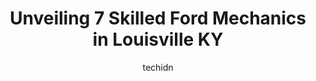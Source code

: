 ---
layout: ampstory
image: https://images.unsplash.com/photo-1612593968469-d44a2e6ab5d2?ixlib=rb-4.0.3&ixid=MnwxMjA3fDB8MHxwaG90by1wYWdlfHx8fGVufDB8fHx8&auto=format&fit=crop&w=640&h=853&q=80
author: techidn
featured: false
description: If youre in need of trustworthy and skilled Ford Mechanic in Louisville KY, USA, youll be pleased to discover the 7 best Ford Mechanic in town. Their expertise and commitment to customer s
title: Unveiling 7 Skilled Ford Mechanics in Louisville KY
cover:
   title: Unveiling 7 Skilled Ford Mechanics in Louisville KY
   subtitle: Rickpate
   background: https://images.unsplash.com/photo-1612593968469-d44a2e6ab5d2?ixlib=rb-4.0.3&ixid=MnwxMjA3fDB8MHxwaG90by1wYWdlfHx8fGVufDB8fHx8&auto=format&fit=crop&w=640&h=853&q=80

pages: 
 - layout: thirds
   top: <h1>#1 Town and Country Ford, LLC</h1>
   bottom: "<p>Greg Butler was the BEST! I am absolutely in LOVE with my new Hyundai. I highly recommend you get your new car with him. The best salesman out there!</p>"
   background: https://www.knot35.com/toplist/wp-content/uploads/2023/06/best-ford-mechanic-1-in-louisville-ky-1685839447.jpeg
   backgroundblur: true
 - layout: thirds
   top: <h1>#2 All-State Ford Truck Sales, LLC. Parts</h1>
   bottom: "<p>1357 Gardiner Ln, Louisville, KY 40213, United States</p>"
   background: https://www.knot35.com/toplist/wp-content/uploads/2023/06/best-ford-mechanic-2-in-louisville-ky-1685839448.png
   cta:
      link: https://www.knot35.com/toplist/unveiling-7-skilled-ford-mechanics-in-louisville-ky/
      text: Unveiling 7 Skilled Ford Mechanics in Louisville KY
 - layout: thirds
   top: <h1>#3 Bill Collins Ford Service</h1>
   bottom: "<p>4220 Bardstown Rd, Louisville, KY 40218, United States</p>"
   background: https://www.knot35.com/toplist/wp-content/uploads/2023/06/best-ford-mechanic-3-in-louisville-ky-1685839449.jpeg
   cta:
      link: https://www.knot35.com/toplist/unveiling-7-skilled-ford-mechanics-in-louisville-ky/
      text: Unveiling 7 Skilled Ford Mechanics in Louisville KY
 - layout: thirds
   top: <h1>#4 Smith Imported Car Service - Bosch Car Service</h1>
   bottom: "<p>1250 E Broadway, Louisville, KY 40204, United States</p>"
   background: https://images.unsplash.com/photo-1534312527009-56c7016453e6?ixlib=rb-4.0.3&ixid=MnwxMjA3fDB8MHxwaG90by1wYWdlfHx8fGVufDB8fHx8&auto=format&fit=crop&w=640&h=853&q=80
   cta:
      link: https://www.knot35.com/toplist/unveiling-7-skilled-ford-mechanics-in-louisville-ky/
      text: Unveiling 7 Skilled Ford Mechanics in Louisville KY
 - layout: thirds
   top: <h1>#5 Downtown Ford</h1>
   bottom: "<p>801-899 S 5th St, Louisville, KY 40203, United States</p>"
   background: https://images.unsplash.com/photo-1540457036297-448b6b99e91c?ixlib=rb-4.0.3&ixid=MnwxMjA3fDB8MHxwaG90by1wYWdlfHx8fGVufDB8fHx8&auto=format&fit=crop&w=640&h=853&q=80
   cta:
      link: https://www.knot35.com/toplist/unveiling-7-skilled-ford-mechanics-in-louisville-ky/
      text: Unveiling 7 Skilled Ford Mechanics in Louisville KY
 - layout: thirds
   top: <h1>#6 Oxmoor Ford Service</h1>
   bottom: "<p>100 Oxmoor Ln, Louisville, KY 40222, United States</p>"
   background: https://images.unsplash.com/photo-1546497974-b213c9efb599?ixlib=rb-4.0.3&ixid=MnwxMjA3fDB8MHxwaG90by1wYWdlfHx8fGVufDB8fHx8&auto=format&fit=crop&w=640&h=853&q=80
   cta:
      link: https://www.knot35.com/toplist/unveiling-7-skilled-ford-mechanics-in-louisville-ky/
      text: Unveiling 7 Skilled Ford Mechanics in Louisville KY
 - layout: thirds
   top: <h1>#7 Oxmoor Ford Parts</h1>
   bottom: "<p>100 Oxmoor Ln, Louisville, KY 40222, United States</p>"
   background: https://images.unsplash.com/photo-1515405295579-ba7b45403062?ixlib=rb-4.0.3&ixid=MnwxMjA3fDB8MHxwaG90by1wYWdlfHx8fGVufDB8fHx8&auto=format&fit=crop&w=640&h=853&q=80
   cta:
      link: https://www.knot35.com/toplist/unveiling-7-skilled-ford-mechanics-in-louisville-ky/
      text: Unveiling 7 Skilled Ford Mechanics in Louisville KY
 - layout: thirds
   middle: Continue reading...
   background: https://images.unsplash.com/photo-1580610447943-1bfbef5efe07?ixlib=rb-4.0.3&ixid=MnwxMjA3fDB8MHxwaG90by1wYWdlfHx8fGVufDB8fHx8&auto=format&fit=crop&w=640&h=853&q=80
   cta:
      link: https://www.knot35.com/toplist/unveiling-7-skilled-ford-mechanics-in-louisville-ky/
      text: Unveiling 7 Skilled Ford Mechanics in Louisville KY
      
---